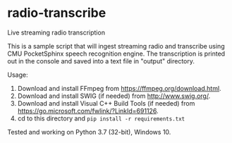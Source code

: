 # radio-transcribe
Live streaming radio transcription

This is a sample script that will ingest streaming radio and transcribe using CMU PocketSphinx speech recognition engine.
The transcription is printed out in the console and saved into a text file in "output" directory.

Usage:
1. Download and install FFmpeg from https://ffmpeg.org/download.html.
2. Download and install SWIG (if needed) from http://www.swig.org/.
3. Download and install Visual C++ Build Tools (if needed) from https://go.microsoft.com/fwlink/?LinkId=691126.
4. cd to this directory and `pip install -r requirements.txt`

Tested and working on Python 3.7 (32-bit), Windows 10.
